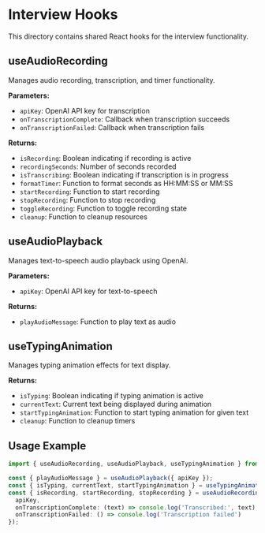 # Interview Hooks

This directory contains shared React hooks for the interview functionality.

## useAudioRecording

Manages audio recording, transcription, and timer functionality.

**Parameters:**
- `apiKey`: OpenAI API key for transcription
- `onTranscriptionComplete`: Callback when transcription succeeds
- `onTranscriptionFailed`: Callback when transcription fails

**Returns:**
- `isRecording`: Boolean indicating if recording is active
- `recordingSeconds`: Number of seconds recorded
- `isTranscribing`: Boolean indicating if transcription is in progress
- `formatTimer`: Function to format seconds as HH:MM:SS or MM:SS
- `startRecording`: Function to start recording
- `stopRecording`: Function to stop recording
- `toggleRecording`: Function to toggle recording state
- `cleanup`: Function to cleanup resources

## useAudioPlayback

Manages text-to-speech audio playback using OpenAI.

**Parameters:**
- `apiKey`: OpenAI API key for text-to-speech

**Returns:**
- `playAudioMessage`: Function to play text as audio

## useTypingAnimation

Manages typing animation effects for text display.

**Returns:**
- `isTyping`: Boolean indicating if typing animation is active
- `currentText`: Current text being displayed during animation
- `startTypingAnimation`: Function to start typing animation for given text
- `cleanup`: Function to cleanup timers

## Usage Example

```typescript
import { useAudioRecording, useAudioPlayback, useTypingAnimation } from '../../hooks';

const { playAudioMessage } = useAudioPlayback({ apiKey });
const { isTyping, currentText, startTypingAnimation } = useTypingAnimation();
const { isRecording, startRecording, stopRecording } = useAudioRecording({
  apiKey,
  onTranscriptionComplete: (text) => console.log('Transcribed:', text),
  onTranscriptionFailed: () => console.log('Transcription failed')
});
```